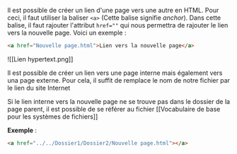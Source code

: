 Il est possible de créer un lien d'une page vers une autre en HTML. Pour ceci, il faut utiliser la baliser `<a>` (Cette balise signifie *anchor*). Dans cette balise, il faut rajouter l'attribut `href=""` qui nous permettra de rajouter le lien vers la nouvelle page.
Voici un exemple :
```HTML
<a href="Nouvelle page.html">Lien vers la nouvelle page</a>
```

![[Lien hypertext.png]]

Il est possible de créer un lien vers une page interne mais également vers una page externe. Pour cela, il suffit de remplace le nom de notre fichier par le lien du site Internet

Si le lien interne vers la nouvelle page ne se trouve pas dans le dossier de la page parent, il est possible de se référer au fichier [[Vocabulaire de base pour les systèmes de fichiers]]

**Exemple** :
```HTML
<a href="../../Dossier1/Dossier2/Nouvelle page.html"></a>
```
